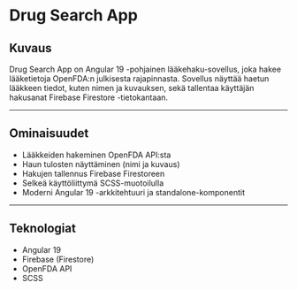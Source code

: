# Drug Search App

## Kuvaus
Drug Search App on Angular 19 -pohjainen lääkehaku-sovellus, joka hakee lääketietoja OpenFDA:n julkisesta rajapinnasta. Sovellus näyttää haetun lääkkeen tiedot, kuten nimen ja kuvauksen, sekä tallentaa käyttäjän hakusanat Firebase Firestore -tietokantaan.

---

## Ominaisuudet

- Lääkkeiden hakeminen OpenFDA API:sta
- Haun tulosten näyttäminen (nimi ja kuvaus)
- Hakujen tallennus Firebase Firestoreen
- Selkeä käyttöliittymä SCSS-muotoilulla
- Moderni Angular 19 -arkkitehtuuri ja standalone-komponentit

---

## Teknologiat

- Angular 19
- Firebase (Firestore)
- OpenFDA API
- SCSS
